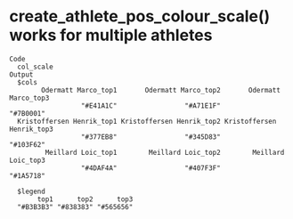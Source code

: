 # create_athlete_pos_colour_scale() works for multiple athletes

    Code
      col_scale
    Output
      $cols
            Odermatt Marco_top1       Odermatt Marco_top2       Odermatt Marco_top3 
                      "#E41A1C"                 "#A71E1F"                 "#7B0001" 
      Kristoffersen Henrik_top1 Kristoffersen Henrik_top2 Kristoffersen Henrik_top3 
                      "#377EB8"                 "#345D83"                 "#103F62" 
             Meillard Loic_top1        Meillard Loic_top2        Meillard Loic_top3 
                      "#4DAF4A"                 "#407F3F"                 "#1A5718" 
      
      $legend
           top1      top2      top3 
      "#B3B3B3" "#838383" "#565656" 
      

